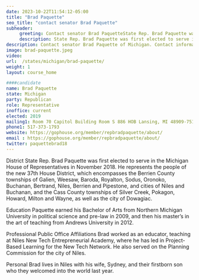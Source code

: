 ```yaml
---
date: 2023-10-22T11:54:12-05:00
title: "Brad Paquette"
seo_title: "contact senator Brad Paquette"
subheader:
     greeting: Contact senator Brad PaquetteState Rep. Brad Paquette was first elected to serve the 35th District in the Michigan House of Representatives in November 2020.Rep. Brad Paquette represents the 34th House District, which covers most of Lenawee County.
     description: State Rep. Brad Paquette was first elected to serve in the Michigan House of Representatives in November 2018.
description: Contact senator Brad Paquette of Michigan. Contact information for Brad Paquette includes email address, phone number, and mailing address.
image: brad-paquette.jpeg
video:
url:  /states/michigan/brad-paquette/
weight: 1
layout: course_home

####candidate
name: Brad Paquette
state: Michigan
party: Republican
role: Representative
inoffice: current
elected: 2019
mailing1: Room 70 Capitol Building Room S 886 HOB Lansing, MI 48909-7514
phone1: 517-373-1793
website: https://gophouse.org/member/repbradpaquette/about/
email : https://gophouse.org/member/repbradpaquette/about/
twitter: paquettebrad18
---
```


District
State Rep. Brad Paquette was first elected to serve in the Michigan House of Representatives in November 2018. He represents the people of the new 37th House District, which encompasses the Berrien County townships of Galien, Weesaw, Baroda, Royalton, Sodus, Oronoko, Buchanan, Bertrand, Niles, Berrien and Pipestone, and cities of Niles and Buchanan, and the Cass County townships of Silver Creek, Pokagon, Howard, Milton and Wayne, as well as the city of Dowagiac.

Education
Paquette earned his Bachelor of Arts from Northern Michigan University in political science and pre-law in 2009, and then his master’s in the art of teaching from Andrews University in 2012.

Professional Public Office Affiliations
Brad worked as an educator, teaching at Niles New Tech Entrepreneurial Academy, where he has led in Project-Based Learning for the New Tech Network. He also served on the Planning Commission for the city of Niles.

Personal
Brad lives in Niles with his wife, Sydney, and their firstborn son who they welcomed into the world last year.  
